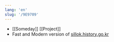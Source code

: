 ```yaml
---
lang: 'en'
slug: '/9E9709'
---
```


- [[Someday]] [[Project]]
- Fast and Modern version of [sillok.history.go.kr](https://sillok.history.go.kr/)
